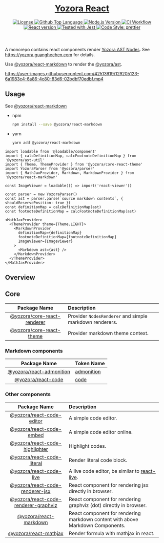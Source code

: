 <header>
  <h1 align="center">
    <a href="https://github.com/yozorajs/yozora-react#readme">Yozora React</a>
  </h1>
  <div align="center">
    <a href="#license">
      <img
        alt="License"
        src="https://img.shields.io/github/license/guanghechen/yozora-react"
      />
    </a>
    <a href="https://github.com/yozorajs/yozora-react/search?l=typescript">
      <img
        alt="Github Top Language"
        src="https://img.shields.io/github/languages/top/guanghechen/yozora-react"
      />
    </a>
    <a href="https://github.com/nodejs/node">
      <img
        alt="Node.js Version"
        src="https://img.shields.io/node/v/@yozora/react-blockquote"
      />
    </a>
    <a href="https://github.com/yozorajs/yozora-react/actions/workflows/ci.yml">
      <img
        alt="CI Workflow"
        src="https://github.com/yozorajs/yozora-react/actions/workflows/ci.yml/badge.svg"
      />
    </a>
    <a href="https://github.com/facebook/react">
      <img
        alt="React version"
        src="https://img.shields.io/npm/dependency-version/@yozora/react-blockquote/peer/react"
      />
    </a>
    <a href="https://github.com/facebook/jest">
      <img
        alt="Tested with Jest"
        src="https://img.shields.io/badge/tested_with-jest-9c465e.svg"
      />
    </a>
    <a href="https://github.com/prettier/prettier">
      <img
        alt="Code Style: prettier"
        src="https://img.shields.io/badge/code_style-prettier-ff69b4.svg?style=flat-square"
      />
    </a>
  </div>
</header>

A monorepo contains react components render [Yozora AST Nodes][yozora/admonition]. See
https://yozora.guanghechen.com for details.

Use [@yozora/react-markdown][] to render the [@yozora/ast][yozora/ast].

https://user-images.githubusercontent.com/42513619/129205123-6a1983c4-6a86-4c80-83d6-02bdbf70edbf.mp4

## Usage

See [@yozora/react-markdown][]

- npm

  ```bash
  npm install --save @yozora/react-markdown
  ```

- yarn

  ```bash
  yarn add @yozora/react-markdown
  ```

```tsx
import loadable from '@loadable/component'
import { calcDefinitionMap, calcFootnoteDefinitionMap } from '@yozora/ast-util'
import { Theme, ThemeProvider } from '@yozora/core-react-theme'
import YozoraParser from '@yozora/parser'
import { MathJaxProvider, Markdown, MarkdownProvider } from '@yozora/react-markdown'

const ImageViewer = loadable(() => import('react-viewer'))

const parser = new YozoraParser()
const ast = parser.parse(`source markdown contents`, { shouldReservePosition: true })
const definitionMap = calcDefinitionMap(ast)
const footnoteDefinitionMap = calcFootnoteDefinitionMap(ast)

<MathJaxProvider>
  <ThemeProvider theme={Theme.LIGHT}>
    <MarkdownProvider
      definitionMap={definitionMap}
      footnoteDefinitionMap={footnoteDefinitionMap}
      ImageViewer={ImageViewer}
    >
      <Markdown ast={ast} />
    </MarkdownProvider>
  </ThemeProvider>
</MathJaxProvider>
```

## Overview

## Core

|          Package Name           | Description                                             |
| :-----------------------------: | :------------------------------------------------------ |
| [@yozora/core-react-renderer][] | Provider `NodesRenderer` and simple markdown renderers. |
|  [@yozora/core-react-theme][]   | Provider markdown theme context.                        |

### Markdown components

|         Package Name         | Token Name                      |
| :--------------------------: | :------------------------------ |
| [@yozora/react-admonition][] | [admonition][yozora/admonition] |
|    [@yozora/react-code][]    | [code][yozora/code]             |

### Other components

|               Package Name               | Description                                                                    |
| :--------------------------------------: | :----------------------------------------------------------------------------- |
|      [@yozora/react-code-editor][]       | A simple code editor.                                                          |
|       [@yozora/react-code-embed][]       | A simple code editor online.                                                   |
|    [@yozora/react-code-highlighter][]    | Highlight codes.                                                               |
|      [@yozora/react-code-literal][]      | Render literal code block.                                                     |
|       [@yozora/react-code-live][]        | A live code editor, be similar to [react-live][].                              |
|   [@yozora/react-code-renderer-jsx][]    | React component for rendering jsx directly in browser.                         |
| [@yozora/react-code-renderer-graphviz][] | React component for rendering graphviz (dot) directly in browser.              |
|        [@yozora/react-markdown][]        | React component for rendering markdown content with above Markdown Components. |
|        [@yozora/react-mathjax][]         | Render formula with mathjax in react.                                          |

[react-live]: https://github.com/FormidableLabs/react-live

<!-- yozora component links -->

[@yozora/core-react-renderer]:
  https://github.com/yozorajs/yozora-react/tree/release-2.x.x/packages/core-react-renderer#readme
[@yozora/core-react-theme]:
  https://github.com/yozorajs/yozora-react/tree/release-2.x.x/packages/core-react-theme#readme
[@yozora/react-admonition]:
  https://github.com/yozorajs/yozora-react/tree/release-2.x.x/packages/react-admonition#readme
[@yozora/react-code]:
  https://github.com/yozorajs/yozora-react/tree/release-2.x.x/packages/react-code#readme
[@yozora/react-code-editor]:
  https://github.com/yozorajs/yozora-react/tree/release-2.x.x/packages/react-code-editor#readme
[@yozora/react-code-embed]:
  https://github.com/yozorajs/yozora-react/tree/release-2.x.x/packages/react-code-embed#readme
[@yozora/react-code-highlighter]:
  https://github.com/yozorajs/yozora-react/tree/release-2.x.x/packages/react-code-highlighter#readme
[@yozora/react-code-literal]:
  https://github.com/yozorajs/yozora-react/tree/release-2.x.x/packages/react-code-literal#readme
[@yozora/react-code-live]:
  https://github.com/yozorajs/yozora-react/tree/release-2.x.x/packages/react-code-live#readme
[@yozora/react-code-renderer-jsx]:
  https://github.com/yozorajs/yozora-react/tree/release-2.x.x/packages/react-code-renderer-jsx#readme
[@yozora/react-code-renderer-graphviz]:
  https://github.com/yozorajs/yozora-react/tree/release-2.x.x/packages/react-code-renderer-graphviz#readme
[@yozora/react-markdown]:
  https://github.com/yozorajs/yozora-react/tree/release-2.x.x/packages/react-markdown#readme
[@yozora/react-mathjax]:
  https://github.com/yozorajs/yozora-react/tree/release-2.x.x/packages/react-mathjax#readme
[yozora/ast]: https://www.npmjs.com/package/@yozora/ast
[yozora/admonition]: https://www.npmjs.com/package/@yozora/ast#admonition
[yozora/blockquote]: https://www.npmjs.com/package/@yozora/ast#blockquote
[yozora/break]: https://www.npmjs.com/package/@yozora/ast#break
[yozora/code]: https://www.npmjs.com/package/@yozora/ast#code
[yozora/delete]: https://www.npmjs.com/package/@yozora/ast#delete
[yozora/emphasis]: https://www.npmjs.com/package/@yozora/ast#emphasis
[yozora/footnote-definition]: https://www.npmjs.com/package/@yozora/ast#footnotedefinition
[yozora/footnote-reference]: https://www.npmjs.com/package/@yozora/ast#footnotereference
[yozora/heading]: https://www.npmjs.com/package/@yozora/ast#heading
[yozora/html]: https://www.npmjs.com/package/@yozora/ast#html
[yozora/image]: https://www.npmjs.com/package/@yozora/ast#image
[yozora/image-reference]: https://www.npmjs.com/package/@yozora/ast#imagereference
[yozora/inline-code]: https://www.npmjs.com/package/@yozora/ast#inlinecode
[yozora/inline-math]: https://www.npmjs.com/package/@yozora/ast#inlinemath
[yozora/link]: https://www.npmjs.com/package/@yozora/ast#link
[yozora/link-reference]: https://www.npmjs.com/package/@yozora/ast#linkreference
[yozora/definition]: https://www.npmjs.com/package/@yozora/ast#definition
[yozora/list]: https://www.npmjs.com/package/@yozora/ast#list
[yozora/list-item]: https://www.npmjs.com/package/@yozora/ast#listitem
[yozora/math]: https://www.npmjs.com/package/@yozora/ast#math
[yozora/paragraph]: https://www.npmjs.com/package/@yozora/ast#paragraph
[yozora/setext-heading]: https://www.npmjs.com/package/@yozora/ast#setextheading
[yozora/table]: https://www.npmjs.com/package/@yozora/ast#table
[yozora/table-cell]: https://www.npmjs.com/package/@yozora/ast#tablecell
[yozora/table-row]: https://www.npmjs.com/package/@yozora/ast#tablerow
[yozora/text]: https://www.npmjs.com/package/@yozora/ast#text
[yozora/thematic-break]: https://www.npmjs.com/package/@yozora/ast#thematicbreak
